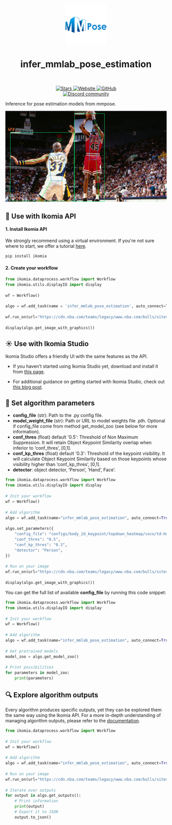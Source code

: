 <div align="center">
  <img src="https://raw.githubusercontent.com/Ikomia-hub/infer_mmlab_pose_estimation/main/icons/mmpose-logo.png" alt="Algorithm icon">
  <h1 align="center">infer_mmlab_pose_estimation</h1>
</div>
<br />
<p align="center">
    <a href="https://github.com/Ikomia-hub/infer_mmlab_pose_estimation">
        <img alt="Stars" src="https://img.shields.io/github/stars/Ikomia-hub/infer_mmlab_pose_estimation">
    </a>
    <a href="https://app.ikomia.ai/hub/">
        <img alt="Website" src="https://img.shields.io/website/http/app.ikomia.ai/en.svg?down_color=red&down_message=offline&up_message=online">
    </a>
    <a href="https://github.com/Ikomia-hub/infer_mmlab_pose_estimation/blob/main/LICENSE.md">
        <img alt="GitHub" src="https://img.shields.io/github/license/Ikomia-hub/infer_mmlab_pose_estimation.svg?color=blue">
    </a>    
    <br>
    <a href="https://discord.com/invite/82Tnw9UGGc">
        <img alt="Discord community" src="https://img.shields.io/badge/Discord-white?style=social&logo=discord">
    </a> 
</p>

Inference for pose estimation models from mmpose.

![basket mmpose kp](https://raw.githubusercontent.com/Ikomia-hub/infer_mmlab_pose_estimation/main/icons/output.jpg)

## :rocket: Use with Ikomia API

#### 1. Install Ikomia API

We strongly recommend using a virtual environment. If you're not sure where to start, we offer a tutorial [here](https://www.ikomia.ai/blog/a-step-by-step-guide-to-creating-virtual-environments-in-python).

```sh
pip install ikomia
```

#### 2. Create your workflow

```python
from ikomia.dataprocess.workflow import Workflow
from ikomia.utils.displayIO import display

wf = Workflow()

algo = wf.add_task(name = 'infer_mmlab_pose_estimation', auto_connect=True)

wf.run_on(url="https://cdn.nba.com/teams/legacy/www.nba.com/bulls/sites/bulls/files/jordan_vs_indiana.jpg")

display(algo.get_image_with_graphics())
```

## :sunny: Use with Ikomia Studio

Ikomia Studio offers a friendly UI with the same features as the API.

- If you haven't started using Ikomia Studio yet, download and install it from [this page](https://www.ikomia.ai/studio).

- For additional guidance on getting started with Ikomia Studio, check out [this blog post](https://www.ikomia.ai/blog/how-to-get-started-with-ikomia-studio).

## :pencil: Set algorithm parameters

- **config_file** (str): Path to the .py config file.
- **model_weight_file** (str): Path or URL to model weights file .pth. Optional if config_file come from method get_model_zoo (see below for more information).
- **conf_thres** (float) default '0.5': Threshold of Non Maximum Suppression. It will retain Object Keypoint Similarity overlap when inferior to ‘conf_thres’, [0,1].
- **conf_kp_thres** (float) default '0.3': Threshold of the keypoint visibility. It will calculate Object Keypoint Similarity based on those keypoints whose visibility higher than ‘conf_kp_thres’, [0,1].
- **detector**: object detector, ‘Person’, ‘Hand’, Face’. 


```python
from ikomia.dataprocess.workflow import Workflow
from ikomia.utils.displayIO import display

# Init your workflow
wf = Workflow()

# Add algorithm
algo = wf.add_task(name="infer_mmlab_pose_estimation", auto_connect=True)

algo.set_parameters({
    "config_file": "configs/body_2d_keypoint/topdown_heatmap/coco/td-hm_vipnas-mbv3_8xb64-210e_coco-256x192.py",
    "conf_thres": "0.5",
    "conf_kp_thres": "0.3",
    "detector": "Person",
})

# Run on your image  
wf.run_on(url="https://cdn.nba.com/teams/legacy/www.nba.com/bulls/sites/bulls/files/jordan_vs_indiana.jpg")

display(algo.get_image_with_graphics())

```

You can get the full list of available **config_file** by running this code snippet:
```python
from ikomia.dataprocess.workflow import Workflow
from ikomia.utils.displayIO import display

# Init your workflow
wf = Workflow()

# Add algorithm
algo = wf.add_task(name="infer_mmlab_pose_estimation", auto_connect=True)

# Get pretrained models
model_zoo = algo.get_model_zoo()

# Print possibilities
for parameters in model_zoo:
    print(parameters)
```
## :mag: Explore algorithm outputs

Every algorithm produces specific outputs, yet they can be explored them the same way using the Ikomia API. For a more in-depth understanding of managing algorithm outputs, please refer to the [documentation](https://ikomia-dev.github.io/python-api-documentation/advanced_guide/IO_management.html).

```python
from ikomia.dataprocess.workflow import Workflow

# Init your workflow
wf = Workflow()

# Add algorithm
algo = wf.add_task(name="infer_mmlab_pose_estimation", auto_connect=True)

# Run on your image  
wf.run_on(url="https://cdn.nba.com/teams/legacy/www.nba.com/bulls/sites/bulls/files/jordan_vs_indiana.jpg")

# Iterate over outputs
for output in algo.get_outputs():
    # Print information
    print(output)
    # Export it to JSON
    output.to_json()
```


